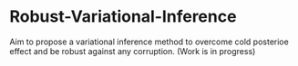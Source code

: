 # Robust-Variational-Inference
Aim to propose a variational inference method to overcome cold posterioe effect and be robust against any corruption. (Work is in progress)
